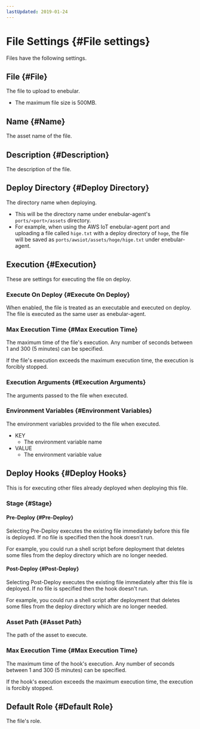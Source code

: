 ```yaml
---
lastUpdated: 2019-01-24
---
```


# File Settings {#File settings}

Files have the following settings.

## File {#File}

The file to upload to enebular.

- The maximum file size is 500MB.

## Name {#Name}

The asset name of the file.

## Description {#Description}

The description of the file.

## Deploy Directory {#Deploy Directory}

The directory name when deploying.

- This will be the directory name under enebular-agent's `ports/<port>/assets` directory. 
- For example, when using the AWS IoT enebular-agent port and uploading a file called `hige.txt` with a deploy directory of `hoge`, the file will be saved as `ports/awsiot/assets/hoge/hige.txt` under enebular-agent.

## Execution {#Execution}

These are settings for executing the file on deploy.

### Execute On Deploy {#Execute On Deploy}

When enabled, the file is treated as an executable and executed on deploy.
The file is executed as the same user as enebular-agent.

### Max Execution Time {#Max Execution Time}

The maximum time of the file's execution.
Any number of seconds between 1 and 300 (5 minutes) can be specified.

If the file's execution exceeds the maximum execution time, the execution is forcibly stopped.

### Execution Arguments {#Execution Arguments}

The arguments passed to the file when executed.

### Environment Variables {#Environment Variables}

The environment variables provided to the file when executed.

- KEY
    - The environment variable name
- VALUE
    - The environment variable value

## Deploy Hooks {#Deploy Hooks}

This is for executing other files already deployed when deploying this file.

### Stage {#Stage}

#### Pre-Deploy {#Pre-Deploy}

Selecting Pre-Deploy executes the existing file immediately before this file is deployed.
If no file is specified then the hook doesn't run.

For example, you could run a shell script before deployment that deletes some files from the deploy directory which are no longer needed.

#### Post-Deploy {#Post-Deploy}

Selecting Post-Deploy executes the existing file immediately after this file is deployed.
If no file is specified then the hook doesn't run.

For example, you could run a shell script after deployment that deletes some files from the deploy directory which are no longer needed.

### Asset Path {#Asset Path}

The path of the asset to execute.

### Max Execution Time {#Max Execution Time}

The maximum time of the hook's execution.
Any number of seconds between 1 and 300 (5 minutes) can be specified.

If the hook's execution exceeds the maximum execution time, the execution is forcibly stopped.

## Default Role {#Default Role}

The file's role.
